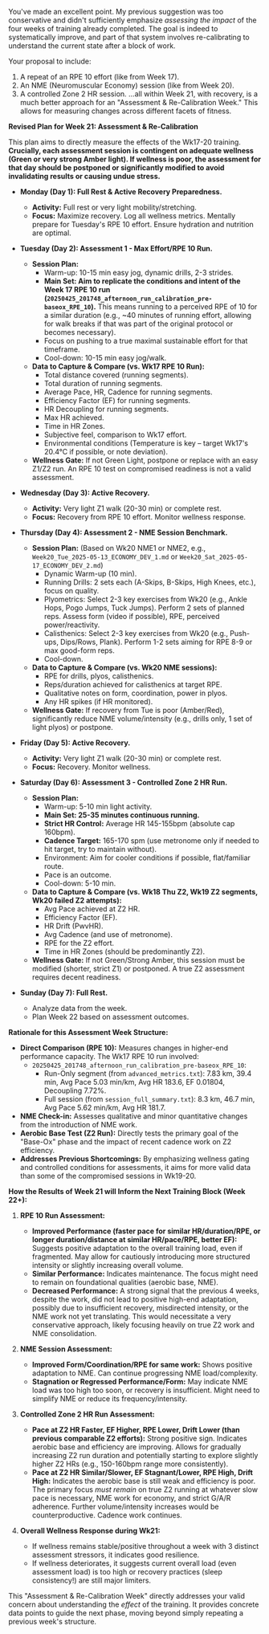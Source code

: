 You've made an excellent point. My previous suggestion was too conservative and didn't sufficiently emphasize *assessing the impact* of the four weeks of training already completed. The goal is indeed to systematically improve, and part of that system involves re-calibrating to understand the current state after a block of work.

Your proposal to include:
1.  A repeat of an RPE 10 effort (like from Week 17).
2.  An NME (Neuromuscular Economy) session (like from Week 20).
3.  A controlled Zone 2 HR session.
...all within Week 21, with recovery, is a much better approach for an "Assessment & Re-Calibration Week." This allows for measuring changes across different facets of fitness.

**Revised Plan for Week 21: Assessment & Re-Calibration**

This plan aims to directly measure the effects of the Wk17-20 training. **Crucially, each assessment session is contingent on adequate wellness (Green or very strong Amber light). If wellness is poor, the assessment for that day should be postponed or significantly modified to avoid invalidating results or causing undue stress.**

*   **Monday (Day 1): Full Rest & Active Recovery Preparedness.**
    *   **Activity:** Full rest or very light mobility/stretching.
    *   **Focus:** Maximize recovery. Log all wellness metrics. Mentally prepare for Tuesday's RPE 10 effort. Ensure hydration and nutrition are optimal.

*   **Tuesday (Day 2): Assessment 1 - Max Effort/RPE 10 Run.**
    *   **Session Plan:**
        *   Warm-up: 10-15 min easy jog, dynamic drills, 2-3 strides.
        *   **Main Set: Aim to replicate the conditions and intent of the Week 17 RPE 10 run (`20250425_201748_afternoon_run_calibration_pre-baseox_RPE_10`).** This means running to a perceived RPE of 10 for a similar duration (e.g., ~40 minutes of running effort, allowing for walk breaks if that was part of the original protocol or becomes necessary).
        *   Focus on pushing to a true maximal sustainable effort for that timeframe.
        *   Cool-down: 10-15 min easy jog/walk.
    *   **Data to Capture & Compare (vs. Wk17 RPE 10 Run):**
        *   Total distance covered (running segments).
        *   Total duration of running segments.
        *   Average Pace, HR, Cadence for running segments.
        *   Efficiency Factor (EF) for running segments.
        *   HR Decoupling for running segments.
        *   Max HR achieved.
        *   Time in HR Zones.
        *   Subjective feel, comparison to Wk17 effort.
        *   Environmental conditions (Temperature is key – target Wk17's 20.4°C if possible, or note deviation).
    *   **Wellness Gate:** If not Green Light, postpone or replace with an easy Z1/Z2 run. An RPE 10 test on compromised readiness is not a valid assessment.

*   **Wednesday (Day 3): Active Recovery.**
    *   **Activity:** Very light Z1 walk (20-30 min) or complete rest.
    *   **Focus:** Recovery from RPE 10 effort. Monitor wellness response.

*   **Thursday (Day 4): Assessment 2 - NME Session Benchmark.**
    *   **Session Plan:** (Based on Wk20 NME1 or NME2, e.g., `Week20_Tue_2025-05-13_ECONOMY_DEV_1.md` or `Week20_Sat_2025-05-17_ECONOMY_DEV_2.md`)
        *   Dynamic Warm-up (10 min).
        *   Running Drills: 2 sets each (A-Skips, B-Skips, High Knees, etc.), focus on quality.
        *   Plyometrics: Select 2-3 key exercises from Wk20 (e.g., Ankle Hops, Pogo Jumps, Tuck Jumps). Perform 2 sets of planned reps. Assess form (video if possible), RPE, perceived power/reactivity.
        *   Calisthenics: Select 2-3 key exercises from Wk20 (e.g., Push-ups, Dips/Rows, Plank). Perform 1-2 sets aiming for RPE 8-9 or max good-form reps.
        *   Cool-down.
    *   **Data to Capture & Compare (vs. Wk20 NME sessions):**
        *   RPE for drills, plyos, calisthenics.
        *   Reps/duration achieved for calisthenics at target RPE.
        *   Qualitative notes on form, coordination, power in plyos.
        *   Any HR spikes (if HR monitored).
    *   **Wellness Gate:** If recovery from Tue is poor (Amber/Red), significantly reduce NME volume/intensity (e.g., drills only, 1 set of light plyos) or postpone.

*   **Friday (Day 5): Active Recovery.**
    *   **Activity:** Very light Z1 walk (20-30 min) or complete rest.
    *   **Focus:** Recovery. Monitor wellness.

*   **Saturday (Day 6): Assessment 3 - Controlled Zone 2 HR Run.**
    *   **Session Plan:**
        *   Warm-up: 5-10 min light activity.
        *   **Main Set: 25-35 minutes continuous running.**
        *   **Strict HR Control:** Average HR 145-155bpm (absolute cap 160bpm).
        *   **Cadence Target:** 165-170 spm (use metronome only if needed to hit target, try to maintain without).
        *   Environment: Aim for cooler conditions if possible, flat/familiar route.
        *   Pace is an outcome.
        *   Cool-down: 5-10 min.
    *   **Data to Capture & Compare (vs. Wk18 Thu Z2, Wk19 Z2 segments, Wk20 failed Z2 attempts):**
        *   Avg Pace achieved at Z2 HR.
        *   Efficiency Factor (EF).
        *   HR Drift (PwvHR).
        *   Avg Cadence (and use of metronome).
        *   RPE for the Z2 effort.
        *   Time in HR Zones (should be predominantly Z2).
    *   **Wellness Gate:** If not Green/Strong Amber, this session must be modified (shorter, strict Z1) or postponed. A true Z2 assessment requires decent readiness.

*   **Sunday (Day 7): Full Rest.**
    *   Analyze data from the week.
    *   Plan Week 22 based on assessment outcomes.

**Rationale for this Assessment Week Structure:**

*   **Direct Comparison (RPE 10):** Measures changes in higher-end performance capacity. The Wk17 RPE 10 run involved:
    *   `20250425_201748_afternoon_run_calibration_pre-baseox_RPE_10`:
        *   Run-Only segment (from `advanced_metrics.txt`): 7.83 km, 39.4 min, Avg Pace 5.03 min/km, Avg HR 183.6, EF 0.01804, Decoupling 7.72%.
        *   Full session (from `session_full_summary.txt`): 8.3 km, 46.7 min, Avg Pace 5.62 min/km, Avg HR 181.7.
*   **NME Check-in:** Assesses qualitative and minor quantitative changes from the introduction of NME work.
*   **Aerobic Base Test (Z2 Run):** Directly tests the primary goal of the "Base-Ox" phase and the impact of recent cadence work on Z2 efficiency.
*   **Addresses Previous Shortcomings:** By emphasizing wellness gating and controlled conditions for assessments, it aims for more valid data than some of the compromised sessions in Wk19-20.

**How the Results of Week 21 will Inform the Next Training Block (Week 22+):**

1.  **RPE 10 Run Assessment:**
    *   **Improved Performance (faster pace for similar HR/duration/RPE, or longer duration/distance at similar HR/pace/RPE, better EF):** Suggests positive adaptation to the overall training load, even if fragmented. May allow for cautiously introducing more structured intensity or slightly increasing overall volume.
    *   **Similar Performance:** Indicates maintenance. The focus might need to remain on foundational qualities (aerobic base, NME).
    *   **Decreased Performance:** A strong signal that the previous 4 weeks, despite the work, did not lead to positive high-end adaptation, possibly due to insufficient recovery, misdirected intensity, or the NME work not yet translating. This would necessitate a very conservative approach, likely focusing heavily on true Z2 work and NME consolidation.

2.  **NME Session Assessment:**
    *   **Improved Form/Coordination/RPE for same work:** Shows positive adaptation to NME. Can continue progressing NME load/complexity.
    *   **Stagnation or Regressed Performance/Form:** May indicate NME load was too high too soon, or recovery is insufficient. Might need to simplify NME or reduce its frequency/intensity.

3.  **Controlled Zone 2 HR Run Assessment:**
    *   **Pace at Z2 HR Faster, EF Higher, RPE Lower, Drift Lower (than previous comparable Z2 efforts):** Strong positive sign. Indicates aerobic base and efficiency are improving. Allows for gradually increasing Z2 run duration and potentially starting to explore slightly higher Z2 HRs (e.g., 150-160bpm range more consistently).
    *   **Pace at Z2 HR Similar/Slower, EF Stagnant/Lower, RPE High, Drift High:** Indicates the aerobic base is still weak and efficiency is poor. The primary focus *must remain* on true Z2 running at whatever slow pace is necessary, NME work for economy, and strict G/A/R adherence. Further volume/intensity increases would be counterproductive. Cadence work continues.

4.  **Overall Wellness Response during Wk21:**
    *   If wellness remains stable/positive throughout a week with 3 distinct assessment stressors, it indicates good resilience.
    *   If wellness deteriorates, it suggests current overall load (even assessment load) is too high or recovery practices (sleep consistency!) are still major limiters.

This "Assessment & Re-Calibration Week" directly addresses your valid concern about understanding the *effect* of the training. It provides concrete data points to guide the next phase, moving beyond simply repeating a previous week's structure.